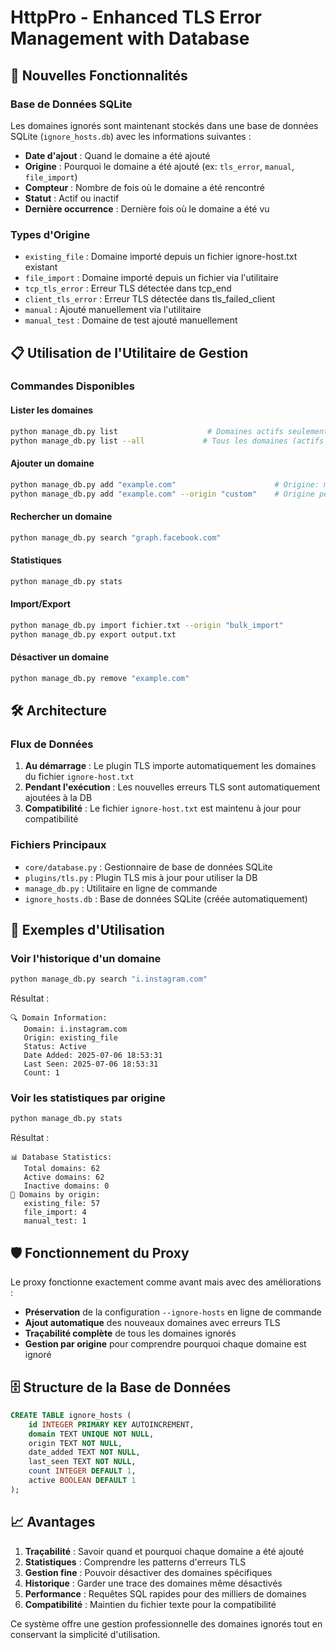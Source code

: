 # HttpPro - Enhanced TLS Error Management with Database

## 🚀 Nouvelles Fonctionnalités

### Base de Données SQLite

Les domaines ignorés sont maintenant stockés dans une base de données SQLite (`ignore_hosts.db`) avec les informations suivantes :

- **Date d'ajout** : Quand le domaine a été ajouté
- **Origine** : Pourquoi le domaine a été ajouté (ex: `tls_error`, `manual`, `file_import`)
- **Compteur** : Nombre de fois où le domaine a été rencontré
- **Statut** : Actif ou inactif
- **Dernière occurrence** : Dernière fois où le domaine a été vu

### Types d'Origine

- `existing_file` : Domaine importé depuis un fichier ignore-host.txt existant
- `file_import` : Domaine importé depuis un fichier via l'utilitaire
- `tcp_tls_error` : Erreur TLS détectée dans tcp_end
- `client_tls_error` : Erreur TLS détectée dans tls_failed_client
- `manual` : Ajouté manuellement via l'utilitaire
- `manual_test` : Domaine de test ajouté manuellement

## 📋 Utilisation de l'Utilitaire de Gestion

### Commandes Disponibles

#### Lister les domaines

```bash
python manage_db.py list                    # Domaines actifs seulement
python manage_db.py list --all             # Tous les domaines (actifs + inactifs)
```

#### Ajouter un domaine

```bash
python manage_db.py add "example.com"                      # Origine: manual
python manage_db.py add "example.com" --origin "custom"    # Origine personnalisée
```

#### Rechercher un domaine

```bash
python manage_db.py search "graph.facebook.com"
```

#### Statistiques

```bash
python manage_db.py stats
```

#### Import/Export

```bash
python manage_db.py import fichier.txt --origin "bulk_import"
python manage_db.py export output.txt
```

#### Désactiver un domaine

```bash
python manage_db.py remove "example.com"
```

## 🛠️ Architecture

### Flux de Données

1. **Au démarrage** : Le plugin TLS importe automatiquement les domaines du fichier `ignore-host.txt`
2. **Pendant l'exécution** : Les nouvelles erreurs TLS sont automatiquement ajoutées à la DB
3. **Compatibilité** : Le fichier `ignore-host.txt` est maintenu à jour pour compatibilité

### Fichiers Principaux

- `core/database.py` : Gestionnaire de base de données SQLite
- `plugins/tls.py` : Plugin TLS mis à jour pour utiliser la DB
- `manage_db.py` : Utilitaire en ligne de commande
- `ignore_hosts.db` : Base de données SQLite (créée automatiquement)

## 🔧 Exemples d'Utilisation

### Voir l'historique d'un domaine

```bash
python manage_db.py search "i.instagram.com"
```

Résultat :

```
🔍 Domain Information:
   Domain: i.instagram.com
   Origin: existing_file
   Status: Active
   Date Added: 2025-07-06 18:53:31
   Last Seen: 2025-07-06 18:53:31
   Count: 1
```

### Voir les statistiques par origine

```bash
python manage_db.py stats
```

Résultat :

```
📊 Database Statistics:
   Total domains: 62
   Active domains: 62
   Inactive domains: 0
🎯 Domains by origin:
   existing_file: 57
   file_import: 4
   manual_test: 1
```

## 🛡️ Fonctionnement du Proxy

Le proxy fonctionne exactement comme avant mais avec des améliorations :

- **Préservation** de la configuration `--ignore-hosts` en ligne de commande
- **Ajout automatique** des nouveaux domaines avec erreurs TLS
- **Traçabilité complète** de tous les domaines ignorés
- **Gestion par origine** pour comprendre pourquoi chaque domaine est ignoré

## 🗄️ Structure de la Base de Données

```sql
CREATE TABLE ignore_hosts (
    id INTEGER PRIMARY KEY AUTOINCREMENT,
    domain TEXT UNIQUE NOT NULL,
    origin TEXT NOT NULL,
    date_added TEXT NOT NULL,
    last_seen TEXT NOT NULL,
    count INTEGER DEFAULT 1,
    active BOOLEAN DEFAULT 1
);
```

## 📈 Avantages

1. **Traçabilité** : Savoir quand et pourquoi chaque domaine a été ajouté
2. **Statistiques** : Comprendre les patterns d'erreurs TLS
3. **Gestion fine** : Pouvoir désactiver des domaines spécifiques
4. **Historique** : Garder une trace des domaines même désactivés
5. **Performance** : Requêtes SQL rapides pour des milliers de domaines
6. **Compatibilité** : Maintien du fichier texte pour la compatibilité

Ce système offre une gestion professionnelle des domaines ignorés tout en conservant la simplicité d'utilisation.
